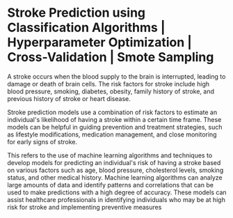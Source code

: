 # Stroke Prediction using Classification Algorithms | Hyperparameter Optimization | Cross-Validation | Smote Sampling



A stroke occurs when the blood supply to the brain is interrupted, leading to damage or death of brain cells. The risk factors for stroke include high blood pressure, smoking, diabetes, obesity, family history of stroke, and previous history of stroke or heart disease.

Stroke prediction models use a combination of risk factors to estimate an individual's likelihood of having a stroke within a certain time frame. These models can be helpful in guiding prevention and treatment strategies, such as lifestyle modifications, medication management, and close monitoring for early signs of stroke.

This refers to the use of machine learning algorithms and techniques to develop models for predicting an individual's risk of having a stroke based on various factors such as age, blood pressure, cholesterol levels, smoking status, and other medical history. Machine learning algorithms can analyze large amounts of data and identify patterns and correlations that can be used to make predictions with a high degree of accuracy. These models can assist healthcare professionals in identifying individuals who may be at high risk for stroke and implementing preventive measures

